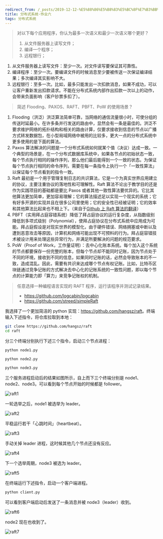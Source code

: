 ```yaml
---
redirect_from: /_posts/2019-12-12-%E5%88%86%E5%B8%83%E5%BC%8F%E7%B3%BB%E7%BB%9F-%E4%BD%9C%E4%B8%9A%E5%85%AD/
title: 分布式系统·作业六
tags: 分布式系统
---
```


> 对以下每个应用程序，你认为最多一次语义和最少一次语义哪个更好？
>
> 1. 从文件服务器上读写文件；
> 2. 编译一个程序；
> 3. 远程银行；

1. 从文件服务器上读写文件：至少一次。对文件读写要保证其可靠性。
2. 编译程序：至少一次。要编译文件的时候消息至少要被传送一次保证编译结果；多次编译其实影响不大。
3. 远程银行：至多一次。比如，最多只能发出一次扣款消息，如果不成功，可以让客户重新发出扣款请求。不能在分布式系统内部作出扣款一次以上的动作，会带来负面影响（客户钞票多扣了）。

> 简述 Flooding、PAXOS、RAFT、PBFT、PoW 的使用场景？

1. Flooding（洪泛）洪泛算法简单可靠，当网络的通信流量很小时，可使分组的传送时延最小。在许多条并行发送的路由中，显然会有一条是最佳的。洪泛不要求维护网络的拓扑结构和相关的路由计算，仅要求接收到信息的节点以广播方式转发数据包，在小型局域网络中被用的比较多，更大一点的分布式系统中更多使用的是下面的算法。
2. Paxos 算法解决的问题是一个分布式系统如何就某个值（决议）达成一致。一个典型的场景是，在一个分布式数据库系统中，如果各节点的初始状态一致，每个节点执行相同的操作序列，那么他们最后能得到一个一致的状态。为保证每个节点执行相同的命令序列，需要在每一条指令上执行一个「一致性算法」以保证每个节点看到的指令一致。
3. Raft 最初是一个用于管理复制日志的共识算法，它是一个为真实世界应用建立的协议，主要注重协议的落地性和可理解性。Raft 算法不论出于教学目的还是作为实践项目的基础都是要比 Paxos 或者其他一致性算法要优异的。它比其他算法更加简单，更加容易理解；它的算法描述足以实现一个现实的系统；它有好多开源的实现并且在很多公司里使用；它的安全性已经被证明；它的效率和其他算法比起来也不相上下。（来自于[Github 上 Raft 算法的翻译](https://github.com/maemual/raft-zh_cn/blob/master/raft-zh_cn.md)）
4. PBFT（实用拜占庭容错系统）降低了拜占庭协议的运行复杂度，从指数级别降低到多项式级别（Polynomial），使拜占庭协议在分布式系统中应用成为可能。拜占庭假设是对现实世界的模型化，由于硬件错误、网络拥塞或中断以及遭到恶意攻击等原因，计算机和网络可能出现不可预料的行为。拜占庭容错技术被设计用来处理这些异常行为，并满足所要解决的问题的规范要求。
5. PoW（Proof of Work，工作量证明）：去中心化账本系统。每个加入这个系统的节点都要保存一份完整的账本，但每个节点却不能同时记账，因为节点处于不同的环境，接收到不同的信息，如果同时记账的话，必然会导致账本的不一致，造成混乱。因此，需要有共识来达成哪个节点有权记账。比如，比特币区块链通过竞争记账的方式解决去中心化的记账系统的一致性问题，即以每个节点的计算能力即「算力」来竞争记账权的机制。

> 任意选择一种编程语言实现的 RAFT 程序，运行该程序并测试记录结果。
>
> - <https://github.com/logcabin/logcabin>
> - <https://github.com/streed/simpleRaft>

我选择了一个更加简洁的 python 实现：<https://github.com/hangsz/raft>。终端输入下述指令，将仓库拉取到本地：

```bash
git clone https://github.com/hangsz/raft
cd raft
```

分三个终端分别执行下述三个指令，启动三个节点进程：

```bash
python node1.py
```

```bash
python node2.py
```

```bash
python node3.py
```

三个服务进程启动后的结果如图所示，自上而下三个终端分别是 node1、node2、node3。可以看到每个节点开始的时候都是 follower。

![raft1](https://cdn.jsdelivr.net/gh/wu-kan/blog-image/2019/2019-12-12-1.jpg)

一轮选举之后，node1 被选举为 leader。

![raft2](https://cdn.jsdelivr.net/gh/wu-kan/blog-image/2019/2019-12-12-2.jpg)

平稳运行若干「心跳时间」（heartbeat）。

![raft3](https://cdn.jsdelivr.net/gh/wu-kan/blog-image/2019/2019-12-12-3.jpg)

手动关掉 leader 进程，这时候其他几个节点还没有反应。

![raft4](https://cdn.jsdelivr.net/gh/wu-kan/blog-image/2019/2019-12-12-4.jpg)

下一个选举周期，node3 被选为 leader。

![raft5](https://cdn.jsdelivr.net/gh/wu-kan/blog-image/2019/2019-12-12-5.jpg)

在终端运行下述指令，启动一个客户端进程。

```bash
python client.py
```

可以看到客户端启动后发送了一条消息并被 node3（leader）收到。

![raft6](https://cdn.jsdelivr.net/gh/wu-kan/blog-image/2019/2019-12-12-6.jpg)

node2 现在也收到了。

![raft7](https://cdn.jsdelivr.net/gh/wu-kan/blog-image/2019/2019-12-12-7.jpg)
